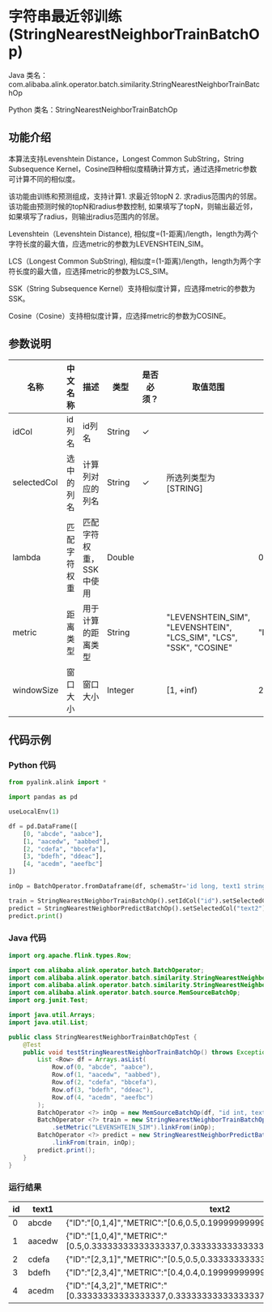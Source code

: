 # 字符串最近邻训练 (StringNearestNeighborTrainBatchOp)
Java 类名：com.alibaba.alink.operator.batch.similarity.StringNearestNeighborTrainBatchOp

Python 类名：StringNearestNeighborTrainBatchOp


## 功能介绍

本算法支持Levenshtein Distance，Longest Common SubString，String Subsequence Kernel，Cosine四种相似度精确计算方式，通过选择metric参数可计算不同的相似度。

该功能由训练和预测组成，支持计算1. 求最近邻topN 2. 求radius范围内的邻居。该功能由预测时候的topN和radius参数控制, 如果填写了topN，则输出最近邻，如果填写了radius，则输出radius范围内的邻居。

Levenshtein（Levenshtein Distance), 相似度=(1-距离)/length，length为两个字符长度的最大值，应选metric的参数为LEVENSHTEIN_SIM。

LCS（Longest Common SubString), 相似度=(1-距离)/length，length为两个字符长度的最大值，应选择metric的参数为LCS_SIM。

SSK（String Subsequence Kernel）支持相似度计算，应选择metric的参数为SSK。

Cosine（Cosine）支持相似度计算，应选择metric的参数为COSINE。

## 参数说明
| 名称 | 中文名称 | 描述 | 类型 | 是否必须？ | 取值范围 | 默认值 |
| --- | --- | --- | --- | --- | --- | --- |
| idCol | id列名 | id列名 | String | ✓ |  |  |
| selectedCol | 选中的列名 | 计算列对应的列名 | String | ✓ | 所选列类型为 [STRING] |  |
| lambda | 匹配字符权重 | 匹配字符权重，SSK中使用 | Double |  |  | 0.5 |
| metric | 距离类型 | 用于计算的距离类型 | String |  | "LEVENSHTEIN_SIM", "LEVENSHTEIN", "LCS_SIM", "LCS", "SSK", "COSINE" | "LEVENSHTEIN_SIM" |
| windowSize | 窗口大小 | 窗口大小 | Integer |  | [1, +inf) | 2 |



## 代码示例
### Python 代码
```python
from pyalink.alink import *

import pandas as pd

useLocalEnv(1)

df = pd.DataFrame([
    [0, "abcde", "aabce"],
    [1, "aacedw", "aabbed"],
    [2, "cdefa", "bbcefa"],
    [3, "bdefh", "ddeac"],
    [4, "acedm", "aeefbc"]
])

inOp = BatchOperator.fromDataframe(df, schemaStr='id long, text1 string, text2 string')

train = StringNearestNeighborTrainBatchOp().setIdCol("id").setSelectedCol("text1").setMetric("LEVENSHTEIN_SIM").linkFrom(inOp)
predict = StringNearestNeighborPredictBatchOp().setSelectedCol("text2").setTopN(3).linkFrom(train, inOp)
predict.print()
```
### Java 代码
```java
import org.apache.flink.types.Row;

import com.alibaba.alink.operator.batch.BatchOperator;
import com.alibaba.alink.operator.batch.similarity.StringNearestNeighborPredictBatchOp;
import com.alibaba.alink.operator.batch.similarity.StringNearestNeighborTrainBatchOp;
import com.alibaba.alink.operator.batch.source.MemSourceBatchOp;
import org.junit.Test;

import java.util.Arrays;
import java.util.List;

public class StringNearestNeighborTrainBatchOpTest {
	@Test
	public void testStringNearestNeighborTrainBatchOp() throws Exception {
		List <Row> df = Arrays.asList(
			Row.of(0, "abcde", "aabce"),
			Row.of(1, "aacedw", "aabbed"),
			Row.of(2, "cdefa", "bbcefa"),
			Row.of(3, "bdefh", "ddeac"),
			Row.of(4, "acedm", "aeefbc")
		);
		BatchOperator <?> inOp = new MemSourceBatchOp(df, "id int, text1 string, text2 string");
		BatchOperator <?> train = new StringNearestNeighborTrainBatchOp().setIdCol("id").setSelectedCol("text1")
			.setMetric("LEVENSHTEIN_SIM").linkFrom(inOp);
		BatchOperator <?> predict = new StringNearestNeighborPredictBatchOp().setSelectedCol("text2").setTopN(3)
			.linkFrom(train, inOp);
		predict.print();
	}
}
```
### 运行结果
id|text1|text2
---|-----|-----
0|abcde|{"ID":"[0,1,4]","METRIC":"[0.6,0.5,0.19999999999999996]"}
1|aacedw|{"ID":"[1,0,4]","METRIC":"[0.5,0.33333333333333337,0.33333333333333337]"}
2|cdefa|{"ID":"[2,3,1]","METRIC":"[0.5,0.5,0.33333333333333337]"}
3|bdefh|{"ID":"[2,3,4]","METRIC":"[0.4,0.4,0.19999999999999996]"}
4|acedm|{"ID":"[4,3,2]","METRIC":"[0.33333333333333337,0.33333333333333337,0.33333333333333337]"}


